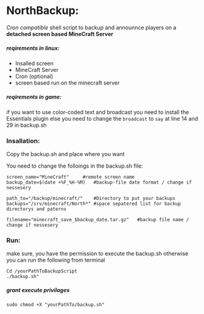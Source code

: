 # NorthBackup:
*Cron compatible* shell script to backup and announnce players on a **detached screen based MineCraft Server**



##### reqirements in linux:
- Insalled screen
- MineCraft Server
- Cron (optional)
- screen based run on the minecraft server


##### reqirements in game:
if you want to use color-coded text and broadcast you need to install the Essentials plugin
else you need to change the ```broadcast``` to ```say``` at line 14 and 29 in backup.sh


### Insallation:
Copy the backup.sh and place where you want

You need to change the folloings in the backup.sh file:
```
screen_name="MineCraft"		#remote screen name
backup_date=$(date +%F_%H-%M)	#backup-file date format / change if nessesery

path_to="/backup/minecraft/"	#Directory to put your backups
backups="/srv/minecraft/North*" #space sepatered list for backup directorys and paterns

filename="minecraft_save_$backup_date.tar.gz"	#backup file name / change if nessesery
```

### Run:
make sure, you have the permission to execute the backup.sh
otherwise you can run the following from terminal
```
Cd /yourPathToBackupScript
./backup.sh"
```

##### grant execute privilages
```
sudo chmod +X "yourPathTo/backup.sh"
```